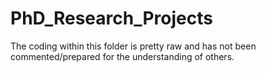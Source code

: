 # PhD_Research_Projects
The coding within this folder is pretty raw and has not been commented/prepared for the understanding of others. 
